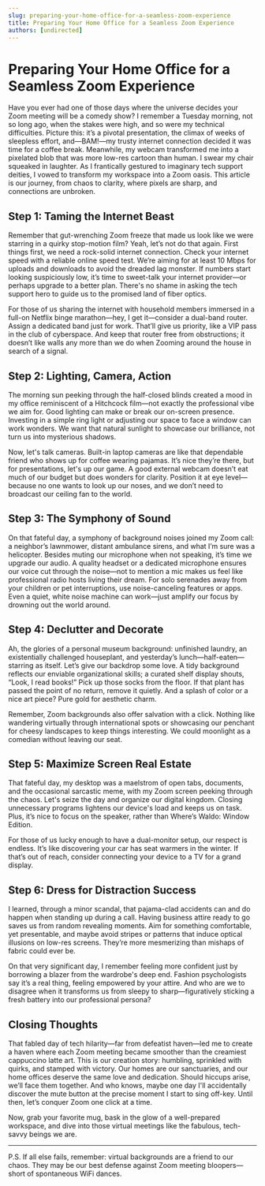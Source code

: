 ```yaml
---
slug: preparing-your-home-office-for-a-seamless-zoom-experience
title: Preparing Your Home Office for a Seamless Zoom Experience
authors: [undirected]
---
```



# Preparing Your Home Office for a Seamless Zoom Experience

Have you ever had one of those days where the universe decides your Zoom meeting will be a comedy show? I remember a Tuesday morning, not so long ago, when the stakes were high, and so were my technical difficulties. Picture this: it’s a pivotal presentation, the climax of weeks of sleepless effort, and—BAM!—my trusty internet connection decided it was time for a coffee break. Meanwhile, my webcam transformed me into a pixelated blob that was more low-res cartoon than human. I swear my chair squeaked in laughter. As I frantically gestured to imaginary tech support deities, I vowed to transform my workspace into a Zoom oasis. This article is our journey, from chaos to clarity, where pixels are sharp, and connections are unbroken.

## Step 1: Taming the Internet Beast

Remember that gut-wrenching Zoom freeze that made us look like we were starring in a quirky stop-motion film? Yeah, let’s not do that again. First things first, we need a rock-solid internet connection. Check your internet speed with a reliable online speed test. We’re aiming for at least 10 Mbps for uploads and downloads to avoid the dreaded lag monster. If numbers start looking suspiciously low, it’s time to sweet-talk your internet provider—or perhaps upgrade to a better plan. There's no shame in asking the tech support hero to guide us to the promised land of fiber optics.

For those of us sharing the internet with household members immersed in a full-on Netflix binge marathon—hey, I get it—consider a dual-band router. Assign a dedicated band just for work. That’ll give us priority, like a VIP pass in the club of cyberspace. And keep that router free from obstructions; it doesn’t like walls any more than we do when Zooming around the house in search of a signal.

## Step 2: Lighting, Camera, Action

The morning sun peeking through the half-closed blinds created a mood in my office reminiscent of a Hitchcock film—not exactly the professional vibe we aim for. Good lighting can make or break our on-screen presence. Investing in a simple ring light or adjusting our space to face a window can work wonders. We want that natural sunlight to showcase our brilliance, not turn us into mysterious shadows.

Now, let's talk cameras. Built-in laptop cameras are like that dependable friend who shows up for coffee wearing pajamas. It’s nice they’re there, but for presentations, let's up our game. A good external webcam doesn’t eat much of our budget but does wonders for clarity. Position it at eye level—because no one wants to look up our noses, and we don’t need to broadcast our ceiling fan to the world.

## Step 3: The Symphony of Sound

On that fateful day, a symphony of background noises joined my Zoom call: a neighbor’s lawnmower, distant ambulance sirens, and what I’m sure was a helicopter. Besides muting our microphone when not speaking, it’s time we upgrade our audio. A quality headset or a dedicated microphone ensures our voice cut through the noise—not to mention a mic makes us feel like professional radio hosts living their dream. For solo serenades away from your children or pet interruptions, use noise-canceling features or apps. Even a quiet, white noise machine can work—just amplify our focus by drowning out the world around.

## Step 4: Declutter and Decorate

Ah, the glories of a personal museum background: unfinished laundry, an existentially challenged houseplant, and yesterday’s lunch—half-eaten—starring as itself. Let’s give our backdrop some love. A tidy background reflects our enviable organizational skills; a curated shelf display shouts, “Look, I read books!” Pick up those socks from the floor. If that plant has passed the point of no return, remove it quietly. And a splash of color or a nice art piece? Pure gold for aesthetic charm.

Remember, Zoom backgrounds also offer salvation with a click. Nothing like wandering virtually through international spots or showcasing our penchant for cheesy landscapes to keep things interesting. We could moonlight as a comedian without leaving our seat.

## Step 5: Maximize Screen Real Estate

That fateful day, my desktop was a maelstrom of open tabs, documents, and the occasional sarcastic meme, with my Zoom screen peeking through the chaos. Let's seize the day and organize our digital kingdom. Closing unnecessary programs lightens our device's load and keeps us on task. Plus, it’s nice to focus on the speaker, rather than Where’s Waldo: Window Edition.

For those of us lucky enough to have a dual-monitor setup, our respect is endless. It’s like discovering your car has seat warmers in the winter. If that’s out of reach, consider connecting your device to a TV for a grand display.

## Step 6: Dress for Distraction Success

I learned, through a minor scandal, that pajama-clad accidents can and do happen when standing up during a call. Having business attire ready to go saves us from random revealing moments. Aim for something comfortable, yet presentable, and maybe avoid stripes or patterns that induce optical illusions on low-res screens. They’re more mesmerizing than mishaps of fabric could ever be.

On that very significant day, I remember feeling more confident just by borrowing a blazer from the wardrobe's deep end. Fashion psychologists say it’s a real thing, feeling empowered by your attire. And who are we to disagree when it transforms us from sleepy to sharp—figuratively sticking a fresh battery into our professional persona?

## Closing Thoughts

That fabled day of tech hilarity—far from defeatist haven—led me to create a haven where each Zoom meeting became smoother than the creamiest cappuccino latte art. This is our creation story: humbling, sprinkled with quirks, and stamped with victory. Our homes are our sanctuaries, and our home offices deserve the same love and dedication. Should hiccups arise, we’ll face them together. And who knows, maybe one day I'll accidentally discover the mute button at the precise moment I start to sing off-key. Until then, let’s conquer Zoom one click at a time.

Now, grab your favorite mug, bask in the glow of a well-prepared workspace, and dive into those virtual meetings like the fabulous, tech-savvy beings we are.

--- 

P.S. If all else fails, remember: virtual backgrounds are a friend to our chaos. They may be our best defense against Zoom meeting bloopers—short of spontaneous WiFi dances.
